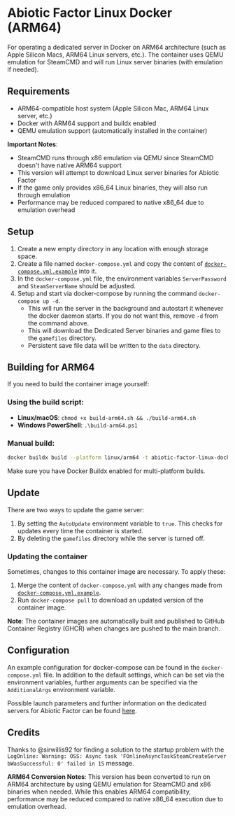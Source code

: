 # Abiotic Factor Linux Docker (ARM64)
For operating a dedicated server in Docker on ARM64 architecture (such as Apple Silicon Macs, ARM64 Linux servers, etc.).
The container uses QEMU emulation for SteamCMD and will run Linux server binaries (with emulation if needed).

## Requirements
- ARM64-compatible host system (Apple Silicon Mac, ARM64 Linux server, etc.)
- Docker with ARM64 support and buildx enabled
- QEMU emulation support (automatically installed in the container)

**Important Notes**: 
- SteamCMD runs through x86 emulation via QEMU since SteamCMD doesn't have native ARM64 support
- This version will attempt to download Linux server binaries for Abiotic Factor
- If the game only provides x86_64 Linux binaries, they will also run through emulation
- Performance may be reduced compared to native x86_64 due to emulation overhead

## Setup
1. Create a new empty directory in any location with enough storage space.
2. Create a file named `docker-compose.yml` and copy the content of [`docker-compose.yml.example`](docker-compose.yml.example) into it.
3. In the `docker-compose.yml` file, the environment variables `ServerPassword` and `SteamServerName` should be adjusted.
4. Setup and start via docker-compose by running the command `docker-compose up -d`.
    * This will run the server in the background and autostart it whenever the docker daemon starts. If you do not want this, remove `-d` from the command above.
    * This will download the Dedicated Server binaries and game files to the `gamefiles` directory.
    * Persistent save file data will be written to the `data` directory.

## Building for ARM64
If you need to build the container image yourself:

### Using the build script:
- **Linux/macOS**: `chmod +x build-arm64.sh && ./build-arm64.sh`
- **Windows PowerShell**: `.\build-arm64.ps1`

### Manual build:
```bash
docker buildx build --platform linux/arm64 -t abiotic-factor-linux-docker:arm64-latest .
```

Make sure you have Docker Buildx enabled for multi-platform builds.

## Update
There are two ways to update the game server:

1. By setting the `AutoUpdate` environment variable to `true`. This checks for updates every time the container is started.
2. By deleting the `gamefiles` directory while the server is turned off.

### Updating the container
Sometimes, changes to this container image are necessary. To apply these:

1. Merge the content of `docker-compose.yml` with any changes made from [`docker-compose.yml.example`](docker-compose.yml.example).
2. Run `docker-compose pull` to download an updated version of the container image.

**Note**: The container images are automatically built and published to GitHub Container Registry (GHCR) when changes are pushed to the main branch.

## Configuration
An example configuration for docker-compose can be found in the `docker-compose.yml` file.
In addition to the default settings, which can be set via the environment variables, further arguments can be specified via the `AdditionalArgs` environment variable.

Possible launch parameters and further information on the dedicated servers for Abiotic Factor can be found [here](https://github.com/DFJacob/AbioticFactorDedicatedServer/wiki/Technical-%E2%80%90-Launch-Parameters).

## Credits
Thanks to @sirwillis92 for finding a solution to the startup problem with the `LogOnline: Warning: OSS: Async task 'FOnlineAsyncTaskSteamCreateServer bWasSuccessful: 0' failed in 15` message.

**ARM64 Conversion Notes**: This version has been converted to run on ARM64 architecture by using QEMU emulation for SteamCMD and x86 binaries when needed. While this enables ARM64 compatibility, performance may be reduced compared to native x86_64 execution due to emulation overhead.